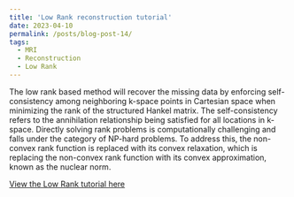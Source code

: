 ```yaml
---
title: 'Low Rank reconstruction tutorial'
date: 2023-04-10
permalink: /posts/blog-post-14/
tags:
  - MRI
  - Reconstruction
  - Low Rank
---
```


The low rank based method will recover the missing data by enforcing self-consistency among neighboring k-space points in Cartesian space when minimizing the rank of the structured Hankel matrix. The self-consistency refers to the annihilation relationship being satisfied for all locations in k-space. Directly solving rank problems is computationally challenging and falls under the category of NP-hard problems. To address this, the non-convex rank function is replaced with its convex relaxation, which is replacing the non-convex rank function with its convex approximation, known as the nuclear norm.

[View the Low Rank tutorial here](https://zimuhuo.github.io/posts/notebooks/PLOARKS_demo_new.html)
